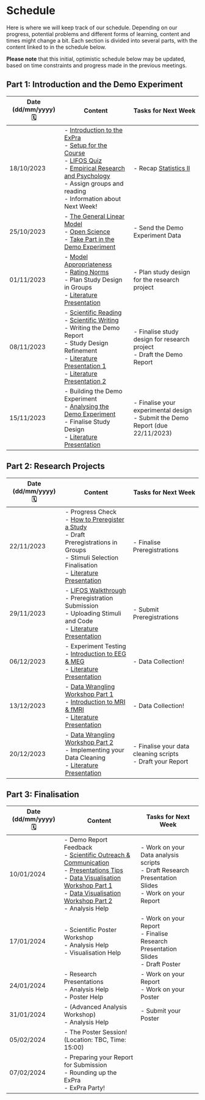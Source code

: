 # Schedule

Here is where we will keep track of our schedule. Depending on our progress, potential problems and different forms of learning, content and times might change a bit. Each section is divided into several parts, with the content linked to in the schedule below.

**Please note** that this initial, optimistic schedule below may be updated, based on time constraints and progress made in the previous meetings.  

## Part 1: Introduction and the Demo Experiment

| Date (dd/mm/yyyy) 🗓         | Content | Tasks for Next Week |
|--------------|-----------|------------|
| 18/10/2023 | - [Introduction to the ExPra](https://jackedtaylor.github.io/expra-wise23/introduction/intro)<br> - [Setup for the Course](https://jackedtaylor.github.io/expra-wise23/introduction/setup)<br> - [LIFOS Quiz](https://www.soscisurvey.de/expra_survey_2023/)<br> - [Empirical Research and Psychology](https://jackedtaylor.github.io/expra-wise23/introduction/empirical_research)<br> - Assign groups and reading<br> - Information about Next Week!<br>  | - Recap [Statistics II](https://pandar.netlify.app/lehre/main/#statistik-ii) |
| 25/10/2023 |  - [The General Linear Model](https://jackedtaylor.github.io/expra-wise23/introduction/glm)<br> - [Open Science](https://jackedtaylor.github.io/expra-wise23/introduction/open_science)<br> - [Take Part in the Demo Experiment](https://jackedtaylor.github.io/expra-wise23/demo/demo_participate.html)  | - Send the Demo Experiment Data |
| 01/11/2023 |  - [Model Appropriateness](https://jackedtaylor.github.io/expra-wise23/introduction/model_appropriateness)<br> - [Rating Norms](https://jackedtaylor.github.io/expra-wise23/introduction/ratings)<br> - Plan Study Design in Groups<br> -  [Literature Presentation](https://jackedtaylor.github.io/expra-wise23/general/reading.html) <br>  | - Plan study design for the research project |
| 08/11/2023 |  - [Scientific Reading](https://jackedtaylor.github.io/expra-wise23/introduction/reading)<br> - [Scientific Writing](https://jackedtaylor.github.io/expra-wise23/introduction/writing.html)<br> - Writing the Demo Report<br> - Study Design Refinement<br> -  [Literature Presentation 1](https://jackedtaylor.github.io/expra-wise23/general/reading.html) <br> - [Literature Presentation 2](https://jackedtaylor.github.io/expra-wise23/general/reading.html)<br> | - Finalise study design for research project<br>- Draft the Demo Report |
| 15/11/2023 |  - Building the Demo Experiment<br> - [Analysing the Demo Experiment](https://jackedtaylor.github.io/expra-wise23/demo/demo_analyse)<br> - Finalise Study Design<br> - [Literature Presentation](https://jackedtaylor.github.io/expra-wise23/general/reading.html) <br>  | - Finalise your experimental design<br>- Submit the Demo Report (due 22/11/2023) |

## Part 2: Research Projects

| Date (dd/mm/yyyy) 🗓         | Content | Tasks for Next Week |
|--------------|-----------|------------|
| 22/11/2023 |  - Progress Check <br> - [How to Preregister a Study](https://jackedtaylor.github.io/expra-wise23/projects/preregistration.html)<br> - Draft Preregistrations in Groups<br> - Stimuli Selection Finalisation<br> - [Literature Presentation](https://jackedtaylor.github.io/expra-wise23/general/reading.html) <br>  | - Finalise Preregistrations |
| 29/11/2023 |  - [LIFOS Walkthrough](https://jackedtaylor.github.io/expra-wise23/projects/lifos)<br> - Preregistration Submission<br> - Uploading Stimuli and Code<br> - [Literature Presentation](https://jackedtaylor.github.io/expra-wise23/general/reading.html) <br>  | - Submit Preregistrations |
| 06/12/2023 |  - Experiment Testing<br> - [Introduction to EEG & MEG](https://jackedtaylor.github.io/expra-wise23/cbi/meeg)<br> - [Literature Presentation](https://jackedtaylor.github.io/expra-wise23/general/reading.html) <br>  | - Data Collection! |
| 13/12/2023 |  - [Data Wrangling Workshop Part 1](https://jackedtaylor.github.io/expra-wise23/introduction/data_wrangling_1)<br> - [Introduction to MRI & fMRI](https://jackedtaylor.github.io/expra-wise23/cbi/mri.html)<br> - [Literature Presentation](https://jackedtaylor.github.io/expra-wise23/general/reading.html) <br>  | - Data Collection! |
| 20/12/2023 |  - [Data Wrangling Workshop Part 2](https://jackedtaylor.github.io/expra-wise23/introduction/data_wrangling_2)<br> - Implementing your Data Cleaning<br> -  [Literature Presentation](https://jackedtaylor.github.io/expra-wise23/general/reading.html) <br>  | - Finalise your data cleaning scripts<br>- Draft your Report |

## Part 3: Finalisation

| Date (dd/mm/yyyy) 🗓         | Content | Tasks for Next Week |
|--------------|-----------|------------|
| 10/01/2024 |  - Demo Report Feedback<br> - [Scientific Outreach & Communication](https://jackedtaylor.github.io/expra-wise23/introduction/communication)<br> - [Presentations Tips](https://jackedtaylor.github.io/expra-wise23/projects/presentations)<br> - [Data Visualisation Workshop Part 1](https://jackedtaylor.github.io/expra-wise23/introduction/data_vis_1)<br> - [Data Visualisation Workshop Part 2](https://jackedtaylor.github.io/expra-wise23/introduction/data_vis_2)<br> - Analysis Help<br>  | - Work on your Data analysis scripts <br>- Draft Research Presentation Slides <br>- Work on your Report
| 17/01/2024 |  - Scientific Poster Workshop<br> - Analysis Help<br> - Visualisation Help<br>  | - Work on your Report <br>- Finalise Research Presentation Slides <br>- Draft Poster
| 24/01/2024 |  - Research Presentations<br> - Analysis Help<br> - Poster Help<br>  | - Work on your Report<br>- Work on your Poster
| 31/01/2024 |  - (Advanced Analysis Workshop)<br> - Analysis Help<br>  | - Submit your Poster
| 05/02/2024 |  - The Poster Session! (Location: TBC, Time: 15:00)
| 07/02/2024 |  - Preparing your Report for Submission<br> - Rounding up the ExPra<br> - ExPra Party!
